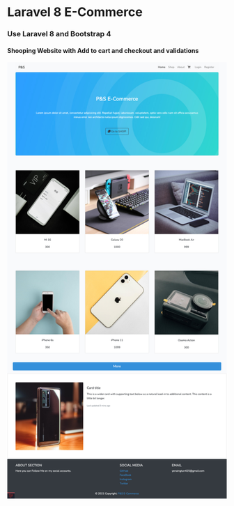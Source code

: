 # Laravel 8 E-Commerce

### Use Laravel 8 and Bootstrap 4 
#### Shooping Website with Add to cart and checkout and validations 

<img src="e-commerce-test.jpg" />

 

